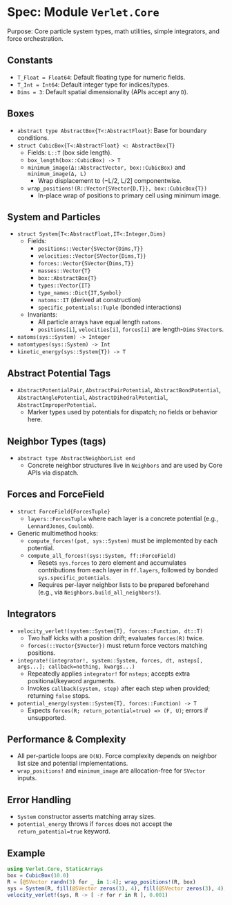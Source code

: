 # Spec: Module `Verlet.Core`

Purpose: Core particle system types, math utilities, simple integrators, and force orchestration.

## Constants

- `T_Float = Float64`: Default floating type for numeric fields.
- `T_Int = Int64`: Default integer type for indices/types.
- `Dims = 3`: Default spatial dimensionality (APIs accept any `D`).

## Boxes

- `abstract type AbstractBox{T<:AbstractFloat}`: Base for boundary conditions.
- `struct CubicBox{T<:AbstractFloat} <: AbstractBox{T}`
  - Fields: `L::T` (box side length).
  - `box_length(box::CubicBox) -> T`
  - `minimum_image(Δ::AbstractVector, box::CubicBox)` and `minimum_image(Δ, L)`
    - Wrap displacement to (−L/2, L/2] componentwise.
  - `wrap_positions!(R::Vector{SVector{D,T}}, box::CubicBox{T})`
    - In-place wrap of positions to primary cell using minimum image.

## System and Particles

- `struct System{T<:AbstractFloat,IT<:Integer,Dims}`
  - Fields:
    - `positions::Vector{SVector{Dims,T}}`
    - `velocities::Vector{SVector{Dims,T}}`
    - `forces::Vector{SVector{Dims,T}}`
    - `masses::Vector{T}`
    - `box::AbstractBox{T}`
    - `types::Vector{IT}`
    - `type_names::Dict{IT,Symbol}`
    - `natoms::IT` (derived at construction)
    - `specific_potentials::Tuple` (bonded interactions)
  - Invariants:
    - All particle arrays have equal length `natoms`.
    - `positions[i]`, `velocities[i]`, `forces[i]` are length-`Dims` `SVector`s.
- `natoms(sys::System) -> Integer`
- `natomtypes(sys::System) -> Int`
- `kinetic_energy(sys::System{T}) -> T`

## Abstract Potential Tags

- `AbstractPotentialPair`, `AbstractPairPotential`, `AbstractBondPotential`, `AbstractAnglePotential`, `AbstractDihedralPotential`, `AbstractImproperPotential`.
  - Marker types used by potentials for dispatch; no fields or behavior here.

## Neighbor Types (tags)

- `abstract type AbstractNeighborList end`
  - Concrete neighbor structures live in `Neighbors` and are used by Core APIs via dispatch.

## Forces and ForceField

- `struct ForceField{ForcesTuple}`
  - `layers::ForcesTuple` where each layer is a concrete potential (e.g., `LennardJones`, `Coulomb`).
- Generic multimethod hooks:
  - `compute_forces!(pot, sys::System)` must be implemented by each potential.
  - `compute_all_forces!(sys::System, ff::ForceField)`
    - Resets `sys.forces` to zero element and accumulates contributions from each layer in `ff.layers`, followed by bonded `sys.specific_potentials`.
    - Requires per-layer neighbor lists to be prepared beforehand (e.g., via `Neighbors.build_all_neighbors!`).

## Integrators

- `velocity_verlet!(system::System{T}, forces::Function, dt::T)`
  - Two half kicks with a position drift; evaluates `forces(R)` twice.
  - `forces(::Vector{SVector})` must return force vectors matching positions.
- `integrate!(integrator!, system::System, forces, dt, nsteps[, args...]; callback=nothing, kwargs...)`
  - Repeatedly applies `integrator!` for `nsteps`; accepts extra positional/keyword arguments.
  - Invokes `callback(system, step)` after each step when provided; returning `false` stops.
- `potential_energy(system::System{T}, forces::Function) -> T`
  - Expects `forces(R; return_potential=true) => (F, U)`; errors if unsupported.

## Performance & Complexity

- All per-particle loops are `O(N)`. Force complexity depends on neighbor list size and potential implementations.
- `wrap_positions!` and `minimum_image` are allocation-free for `SVector` inputs.

## Error Handling

- `System` constructor asserts matching array sizes.
- `potential_energy` throws if `forces` does not accept the `return_potential=true` keyword.

## Example

```julia
using Verlet.Core, StaticArrays
box = CubicBox(10.0)
R = [@SVector randn(3) for _ in 1:4]; wrap_positions!(R, box)
sys = System(R, fill(@SVector zeros(3), 4), fill(@SVector zeros(3), 4), ones(4), box, ones(Int,4), Dict(1=>:A))
velocity_verlet!(sys, R -> [ -r for r in R ], 0.001)
```
